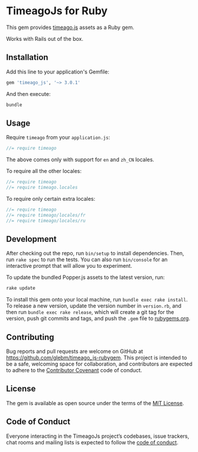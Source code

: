 # TimeagoJs for Ruby

This gem provides [timeago.js](http://timeago.org/) assets as a Ruby gem.

Works with Rails out of the box.

## Installation

Add this line to your application's Gemfile:

```ruby
gem 'timeago_js', '~> 3.0.1'
```

And then execute:

```bash
bundle
```

## Usage

Require `timeago` from your `application.js`:

```js
//= require timeago
```

The above comes only with support for `en` and `zh_CN` locales.

To require all the other locales:

```js
//= require timeago
//= require timeago.locales
```

To require only certain extra locales:

```js
//= require timeago
//= require timeago/locales/fr
//= require timeago/locales/ru
```

## Development

After checking out the repo, run `bin/setup` to install dependencies.
Then, run `rake spec` to run the tests.
You can also run `bin/console` for an interactive prompt that will allow you
to experiment.

To update the bundled Popper.js assets to the latest version, run:

```bash
rake update
```

To install this gem onto your local machine, run `bundle exec rake install`.
To release a new version, update the version number in `version.rb`,
and then run `bundle exec rake release`, which will create a git tag
for the version, push git commits and tags,
and push the `.gem` file to [rubygems.org](https://rubygems.org).

## Contributing

Bug reports and pull requests are welcome on GitHub
at https://github.com/glebm/timeago_js-rubygem. This project is intended to be a
safe, welcoming space for collaboration, and contributors are expected to adhere
to the [Contributor Covenant](http://contributor-covenant.org) code of conduct.

## License

The gem is available as open source under the terms of
the [MIT License](http://opensource.org/licenses/MIT).

## Code of Conduct

Everyone interacting in the TimeagoJs project’s codebases, issue trackers,
chat rooms and mailing lists is expected to follow the [code of conduct].

[code of conduct]: https://github.com/glebm/timeago_js-rubygem/blob/master/CODE_OF_CONDUCT.md 
